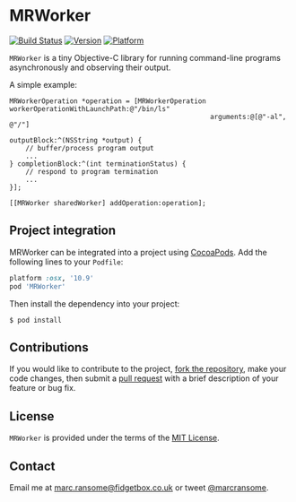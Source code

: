 # MRWorker

[![Build Status](http://img.shields.io/travis/marcransome/MRWorker.svg?style=flat)](https://travis-ci.org/marcransome/MRWorker) [![Version](https://img.shields.io/cocoapods/v/MRWorker.svg?style=flat)](http://cocoadocs.org/docsets/MRWorker) [![Platform](https://img.shields.io/cocoapods/p/MRWorker.svg?style=flat)](http://cocoadocs.org/docsets/MRWorker)

`MRWorker` is a tiny Objective-C library for running command-line programs asynchronously and observing their output.

A simple example:

```objc
MRWorkerOperation *operation = [MRWorkerOperation workerOperationWithLaunchPath:@"/bin/ls"
                                                  arguments:@[@"-al", @"/"]
                                                  outputBlock:^(NSString *output) {
    // buffer/process program output
    ...
} completionBlock:^(int terminationStatus) {
    // respond to program termination
    ...
}];

[[MRWorker sharedWorker] addOperation:operation];
```

## Project integration
MRWorker can be integrated into a project using [CocoaPods](http://cocoapods.org). Add the following lines to your `Podfile`:

```ruby
platform :osx, '10.9'
pod 'MRWorker'
```

Then install the dependency into your project:

`$ pod install`

## Contributions
If you would like to contribute to the project, [fork the repository](https://help.github.com/articles/fork-a-repo), make your code changes, then submit a [pull request](https://help.github.com/articles/using-pull-requests) with a brief description of your feature or bug fix.

## License
`MRWorker` is provided under the terms of the [MIT License](http://opensource.org/licenses/mit-license.php).

## Contact
Email me at [marc.ransome@fidgetbox.co.uk](mailto:marc.ransome@fidgetbox.co.uk) or tweet [@marcransome](http://www.twitter.com/marcransome).
